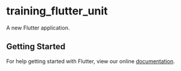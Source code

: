 # training_flutter_unit

A new Flutter application.

## Getting Started

For help getting started with Flutter, view our online
[documentation](https://flutter.io/).
